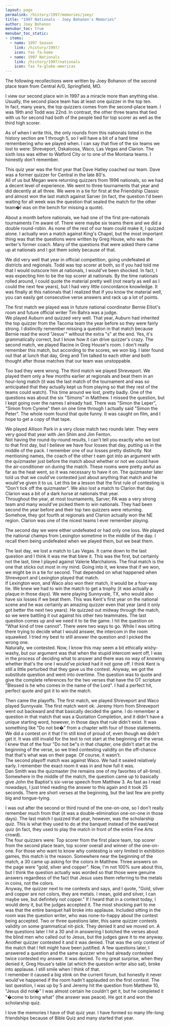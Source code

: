 ```yaml
---
layout: page
permalink: /history/1997/memories/joey/
title: "1997 Nationals - Joey Bohanon's Memories"
author: Joey Bohanon
menubar_toc: true
menubar_toc_static:
- items:
  - name: 1997 Season
    link: /history/1997/
    icon: fas fa-home
  - name: 1997 Nationals
    link: /history/1997/nationals
    icon: fas fa-globe-americas
---
```


The following recollections were written by Joey Bohanon of the second place team from Central A/G, Springfield, MO.

I view our second place win in 1997 as a miracle more than anything else.  Usually, the second place team has at least one quizzer in the top ten.  
In fact, many years, the top quizzers comes from the second-place team.  I was 19th and Todd was 22nd.  In contrast, the other three teams 
that tied with us for second had both of the people tied for top scorer as well as the third high scorer.  

As of when I write this, the only rounds from this nationals listed in the history section are 1 through 5, so I will have a bit of a hard 
time remembering who we played when.  I can say that five of the six teams we lost to were: Shreveport, Oskaloosa, Waco, Las Vegas 
and Clarion.  The sixth loss was either to Watford City or to one of the Montana teams.  I honestly don't remember.

This quiz year was the first year that Dave Hatley coached our team.  Dave was a former quizzer for Central in the late 80's.  
All of us but Megan were returning quizzers from 1996 nationals, so we had a decent level of experience.  We went to three 
tournaments that year and did decently at all three.  We were in a tie for first at the Friendship Classic and almost won the last 
match against Sarver (in fact, the question I'd been waiting for all week was the question that sealed the match 
for the other team�I was on the bench for missing a quote).

About a month before nationals, we had one of the first pre-nationals tournaments I'm aware of.  There were maybe six teams 
there and we did a double round-robin.  As none of the rest of our team could make it, I quizzed alone.  I actually won a match 
against King's Chapel, but the most important thing was that the questions were written by Greg House, who was the writer's 
former coach.  Many of the questions that were asked there came up at nationals and I got them solely because of that.

We did very well that year in official competition, going undefeated at districts and regionals.  Todd was top scorer at both, so 
if you had told me that I would outscore him at nationals, I would've been shocked.  In fact, I was expecting him to be the top 
scorer at nationals.  By the time nationals rolled around, I could quote the material pretty well (not nearly as well as I could 
the next few years), but I had very little concordance knowledge.  It was finally at this nationals that I realized that if you know 
the material well, you can easily get consecutive verse answers and rack up a lot of points.

The first match we played was in future national coordinator Bernie Elliot's room and future official writer Tim Bahra was a judge.  
We played Auburn and quizzed very well.  That year, Auburn had inherited the top quizzer from the Tacoma team the year before 
so they were fairly strong.  I distinctly remember missing a question in that match because Bernie read the word "Jesus'" without the 
extra "s" at the end.  Yes, it's grammatically correct, but I know how it can drive quizzer's crazy.  The second match, we played 
Racine in Greg House's room.  I don't really remember this match, but according to the scores, we won big.  I later found out that 
at lunch that day, Greg and Tim talked to each other and both thought after those matches that our team was unstoppable.

Too bad they were wrong.  The third match we played Shreveport.  We played them only a few months earlier at regionals and beat 
them in an hour-long match (it was the last match of the tournament and was so anticipated that they actually kept us from playing 
so that they rest of the teams could watch).  This time around we lost, pretty badly.  One of the questions was about the six "Simons" 
in Matthew.  I missed the question, but I kept going over the names I already had.  There was "Simon the Leper", "Simon from Cyrene" 
then on one time through I actually said "Simon the Peter".  The whole room found that quite funny.  It was caught on film, and I hope 
to get a copy of that tape.

We played Allison Park in a very close match two rounds later.  They were very good that year with Jen Shim and Jim Fenton.  
Not having the round-by-round results, I can't tell you exactly who we lost to that first day, but I believe we have four losses that day, 
putting us in the middle of the pack.  I remember one of our losses pretty distinctly.  Not mentioning names, the coach of the other t
eam got into an argument with the quizmaster just before the match about whether or not we could have the air-conditioner on during 
the match.  These rooms were pretty awful as far as the heat went, so it was necessary to have it on.  The quizmaster later told us that 
we could've contested just about anything that match and he would've given it to us.  Let this be a lesson that the first rule of contesting 
is "Don't tick off the quizmaster".  We also lost a match to Clarion that day.  Clarion was a bit of a dark horse at nationals that year.  
Throughout the year, at most tournaments, Sarver, PA was a very strong team and many would've picked them to win nationals.  They 
had been second the year before and their top two quizzers were returning.  Somehow, they got fourth at regionals and Clarion actually 
won the NE region.  Clarion was one of the nicest teams I ever remember playing.

The second day we were either undefeated or had only one loss.  We played the national champs from Lexington sometime in the middle 
of the day.  I recall them being undefeated when we played them, but we beat them.  

The last day, we lost a match to Las Vegas.  It came down to the last question and I think it was me that blew it.  This was the first, but 
certainly not the last, time I played against Valerie Marchalonis.  The final match is the one that sticks out most in my mind.  Going into it, 
we knew that if we won, we might be in a tie for second.  That depended on what happened when Shreveport and Lexington played that match.  
If Lexington won, and Waco also won their match, it would be a four-way tie.  We knew we had to win the match to get a trophy (it was 
actually a plaque in those days).  We were playing Sunnyvale, TX, who would also have six losses if we beat them.  This was Kent's first 
year on the national scene and he was certainly an amazing quizzer even that year (and it only got better the next two years).  He quizzed out 
midway through the match, so we were battling it out against his other two teammates.  The last question comes up and we need it to tie
the game.  I hit the question on "What kind of tree cannot".  There were two ways to go.  While I was sitting there trying to decide 
what I would answer, the intercom in the room squawked.  I tried my best to still answer the question and I picked the wrong one.  
Naturally, we contested.  Now, I know this may seem a bit ethically wishy-washy, but our argument was that when the stupid intercom 
went off, I was in the process of deciding what to answer and there was no way of knowing whether that's the one I would've picked had 
it not gone off.  I think Kent is still a little perturbed that they gave us the contest.  Anyway, we got the substitute question and went into 
overtime.  The question was to quote and give the complete references for the two verses that have the OT scripture "Blessed is he who 
comes in the name of the Lord".  I had a perfect hit, perfect quote and got it to win the match.

Then came the playoffs.  The first match, we played Shreveport and Waco played Sunnyvale.  The first match went ok.  Jeremy Horn from 
Shreveport went out backward and that basically decided the game.  I do remember a question in that match that was a Quotation 
Completion, and it didn't have a unique starting word, however, in those days that rule didn't exist.  It was something like "Do not be�" 
from a chapter with four of those statements.  We did a contest on it that I'm still kind of proud of, even though we didn't get it.  It was 
still invalid for the text to not start at the beginning of the verse.  I knew that of the four "Do not be"s in that chapter, one didn't start at 
the beginning of the verse, so we tried contesting validity on the off-chance that that's what was on their page.  Of course, it wasn't.  
The second playoff match was against Waco.  We had it sealed relatively early.  I remember the exact room it was in and how full it was.  
Dan Smith was the quizmaster (he remains one of my favorites of all-time).  Somewhere in the middle of the match, the question came 
up to basically give John the Baptist's six-verse speech from Matthew 3.  As fast as I read nowadays, I just tried reading the answer to 
this again and it took 25 seconds.  There are short verses at the beginning, but the last few are pretty big and tongue-tying.

I was out after the second or third round of the one-on-one, so I don't really remember much from that (it was a double-elimination 
one-on-one in those days).  The last match I quizzed that year, however, was the scholarship quiz.  This is what they used to do 
at the banquet instead of the east/west quiz (in fact, they used to play the match in front of the entire Fine Arts crowd).  
The four quizzers were: Top scorer from the first place team, top scorer from the second place team, top scorer overall and 
winner of the one-on-one.  For those who want to know why contesting is very limited in exhibition games, this match is the 
reason.  Somewhere near the beginning of the match, a 30 came up asking for the colors in Matthew.  Three answers on the 
page were "gold, silver and copper".  Now, I'm not 100% sure about this, but I think the question actually was worded so 
that those were genuine answers regardless of the fact that Jesus uses them referring to the metals in coins, not the colors.  
Anyway, the quizzer next to me contests and says, and I quote, "Gold, silver and copper are not colors, they are metals.  I mean, 
gold and silver, I can maybe see, but definitely not copper."  If I heard that in a contest today, I would deny it, but the judges 
accepted it.  The most shocking part to me was that the entire banquet hall broke into applause.  Included sitting in the room was 
the question writer, who was none-to-happy about the contest being accepted.  Two or three questions later, this same quizzer 
contests validity on some grammatical nit-pick.  They denied it and we moved on.  A few questions later I hit a 30 and in answering 
I botched the verses about the blind men who called out to Jesus, but the judges gave it to me anyway.  Another quizzer contested 
it and it was denied.  That was the only contest of the match that I felt might have been justified.  A few questions later, I answered 
a question and the same quizzer who had already contested twice contested my answer.  It was denied.  To my great surprise, when 
they denied it, Greg House's table (at which the question writer also sat), broke into applause.  I still smile when I think of that.  
I remember it caused a big stink on the current forum, but honestly it never would've happened if the room hadn't applauded on 
the first contest.  The last question, I was up by 5 and Jeremy hit the question from Matthew 10, "Jesus did not�"  I was almost 
certain he couldn't get it, but he completed it "�come to bring what" (the answer was peace).  He got it and won the scholarship quiz.

I love the memories I have of that quiz year.  I have formed so many life-long friendships because of Bible Quiz and many started that year.